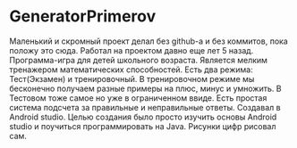 # GeneratorPrimerov
Маленький и скромный проект делал без github-a и без коммитов, пока положу это сюда. Работал на проектом давно еще лет 5 назад.
Программа-игра для детей школьного возраста. Является мелким тренажером математических способностей. Есть два режима: Тест(Экзамен) и тренировочный.
В тренировочном режиме мы бесконечно получаем разные примеры на плюс, минус и умножить. В Тестовом тоже самое но уже в ограниченном ввиде. Есть простая система подсчета за правильные и неправильные ответы. Создавал в Android studio. Целью создания было просто изучить основы Android studio и поучиться программировать на Java. Рисунки цифр рисовал сам.
